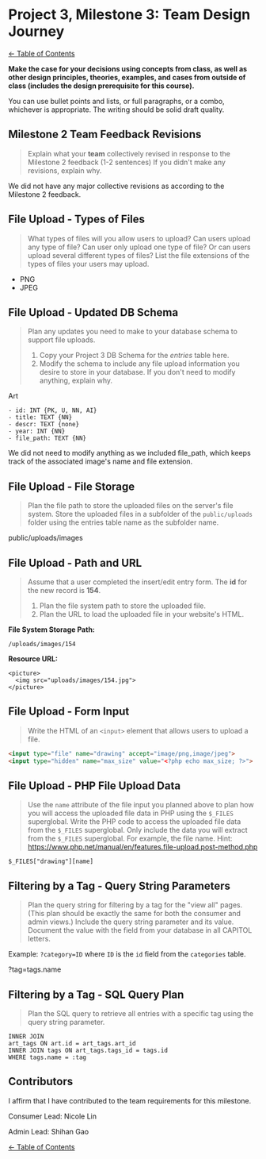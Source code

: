 # Project 3, Milestone 3: **Team** Design Journey

[← Table of Contents](design-journey.md)

**Make the case for your decisions using concepts from class, as well as other design principles, theories, examples, and cases from outside of class (includes the design prerequisite for this course).**

You can use bullet points and lists, or full paragraphs, or a combo, whichever is appropriate. The writing should be solid draft quality.


## Milestone 2 Team Feedback Revisions
> Explain what your **team** collectively revised in response to the Milestone 2 feedback (1-2 sentences)
> If you didn't make any revisions, explain why.

We did not have any major collective revisions as according to the Milestone 2 feedback.


## File Upload - Types of Files
> What types of files will you allow users to upload?
> Can users upload any type of file? Can user only upload one type of file?
> Or can users upload several different types of files?
> List the file extensions of the types of files your users may upload.

- PNG
- JPEG


## File Upload - Updated DB Schema
> Plan any updates you need to make to your database schema to support file uploads.
>
> 1. Copy your Project 3 DB Schema for the _entries_ table here.
> 2. Modify the schema to include any file upload information you desire to store in your database.
>    If you don't need to modify anything, explain why.

Art

```
- id: INT {PK, U, NN, AI}
- title: TEXT {NN}
- descr: TEXT {none}
- year: INT {NN}
- file_path: TEXT {NN}
```

We did not need to modify anything as we included file_path, which keeps track of the associated image's name and file extension.

## File Upload - File Storage
> Plan the file path to store the uploaded files on the server's file system.
> Store the uploaded files in a subfolder of the `public/uploads` folder using the entries table name as the subfolder name.

public/uploads/images


## File Upload - Path and URL
> Assume that a user completed the insert/edit entry form.
> The **id** for the new record is **154**.
>
> 1. Plan the file system path to store the uploaded file.
> 2. Plan the URL to load the uploaded file in your website's HTML.

**File System Storage Path:**

```
/uploads/images/154
```

**Resource URL:**

```
<picture>
  <img src="uploads/images/154.jpg">
</picture>
```


## File Upload - Form Input
> Write the HTML of an `<input>` element that allows users to upload a file.

```html
<input type="file" name="drawing" accept="image/png,image/jpeg">
<input type="hidden" name="max_size" value="<?php echo max_size; ?>">
```


## File Upload - PHP File Upload Data
> Use the `name` attribute of the file input you planned above to plan how you will
> access the uploaded file data in PHP using the `$_FILES` superglobal.
> Write the PHP code to access the uploaded file data from the `$_FILES` superglobal.
> Only include the data you will extract from the `$_FILES` superglobal. For example, the file name.
> Hint: <https://www.php.net/manual/en/features.file-upload.post-method.php>

```
$_FILES["drawing"][name]
```


## Filtering by a Tag - Query String Parameters
> Plan the query string for filtering by a tag for the "view all" pages.
> (This plan should be exactly the same for both the consumer and admin views.)
> Include the query string parameter and its value.
> Document the value with the field from your database in all CAPITOL letters.

Example: `?category=ID` where `ID` is the `id` field from the `categories` table.

?tag=tags.name

## Filtering by a Tag - SQL Query Plan
> Plan the SQL query to retrieve all entries with a specific tag using the query string parameter.

```
INNER JOIN
art_tags ON art.id = art_tags.art_id
INNER JOIN tags ON art_tags.tags_id = tags.id
WHERE tags.name = :tag
```

## Contributors

I affirm that I have contributed to the team requirements for this milestone.

Consumer Lead: Nicole Lin

Admin Lead: Shihan Gao


[← Table of Contents](design-journey.md)
